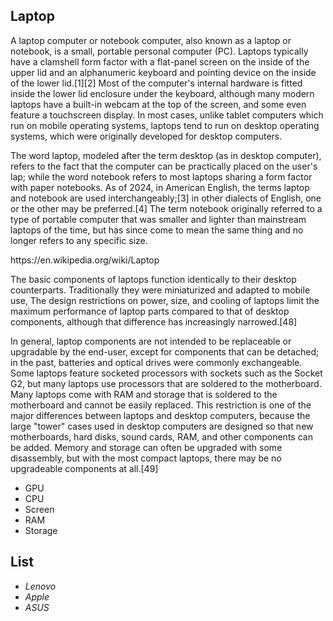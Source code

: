 ## Laptop
<p>A laptop computer or notebook computer, also known as a laptop or notebook, is a small, portable personal computer (PC). Laptops typically have a clamshell form factor with a flat-panel screen on the inside of the upper lid and an alphanumeric keyboard and pointing device on the inside of the lower lid.[1][2] Most of the computer's internal hardware is fitted inside the lower lid enclosure under the keyboard, although many modern laptops have a built-in webcam at the top of the screen, and some even feature a touchscreen display. In most cases, unlike tablet computers which run on mobile operating systems, laptops tend to run on desktop operating systems, which were originally developed for desktop computers.</p>

<p>The word laptop, modeled after the term desktop (as in desktop computer), refers to the fact that the computer can be practically placed on the user's lap; while the word notebook refers to most laptops sharing a form factor with paper notebooks. As of 2024, in American English, the terms laptop and notebook are used interchangeably;[3] in other dialects of English, one or the other may be preferred.[4] The term notebook originally referred to a type of portable computer that was smaller and lighter than mainstream laptops of the time, but has since come to mean the same thing and no longer refers to any specific size. </p>
https://en.wikipedia.org/wiki/Laptop

<p>The basic components of laptops function identically to their desktop counterparts. Traditionally they were miniaturized and adapted to mobile use, The design restrictions on power, size, and cooling of laptops limit the maximum performance of laptop parts compared to that of desktop components, although that difference has increasingly narrowed.[48]</p>

<p>In general, laptop components are not intended to be replaceable or upgradable by the end-user, except for components that can be detached; in the past, batteries and optical drives were commonly exchangeable. Some laptops feature socketed processors with sockets such as the Socket G2, but many laptops use processors that are soldered to the motherboard. Many laptops come with RAM and storage that is soldered to the motherboard and cannot be easily replaced. This restriction is one of the major differences between laptops and desktop computers, because the large "tower" cases used in desktop computers are designed so that new motherboards, hard disks, sound cards, RAM, and other components can be added. Memory and storage can often be upgraded with some disassembly, but with the most compact laptops, there may be no upgradeable components at all.[49]</p> 

+ GPU
+ CPU
+ Screen
+ RAM
+ Storage

## List
- _Lenovo_
- _Apple_
- _ASUS_


